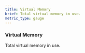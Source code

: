 ```yaml
---
title: Virtual Memory
brief: Total virtual memory in use.
metric_type: gauge
---
```

### Virtual Memory

Total virtual memory in use.

